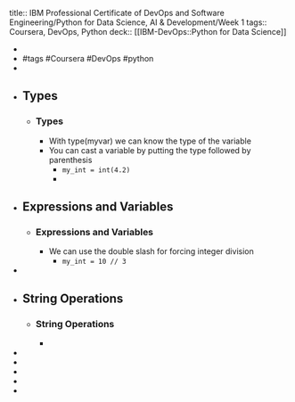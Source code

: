 title:: IBM Professional Certificate of DevOps and Software Engineering/Python for Data Science, AI & Development/Week 1
tags:: Coursera, DevOps, Python
deck:: [[IBM-DevOps::Python for Data Science]]

-
- #tags #Coursera #DevOps #python
-
- ## Types
	- ### Types
		- With type(myvar) we can know the type of the variable
		- You can cast a variable by putting the type followed by parenthesis
			- `my_int = int(4.2)`
			-
- ## Expressions and Variables
	- ### Expressions and Variables
		- We can use the double slash for forcing integer division
			- `my_int = 10 // 3`
-
- ## String Operations
	- ### String Operations
		-
-
-
-
-
-